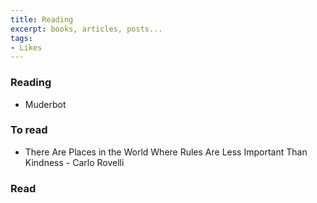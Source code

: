 ```yaml
---
title: Reading
excerpt: books, articles, posts...
tags: 
- Likes
---
```


### Reading

* Muderbot

### To read


* There Are Places in the World Where Rules Are Less Important Than Kindness - Carlo Rovelli


### Read

